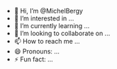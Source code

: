 - 👋 Hi, I’m @MichelBergy
- 👀 I’m interested in ...
- 🌱 I’m currently learning ...
- 💞️ I’m looking to collaborate on ...
- 📫 How to reach me ...
- 😄 Pronouns: ...
- ⚡ Fun fact: ...

<!---
MichelBergy/MichelBergy is a ✨ special ✨ repository because its `README.md` (this file) appears on your GitHub profile.
You can click the Preview link to take a look at your changes.
--->
